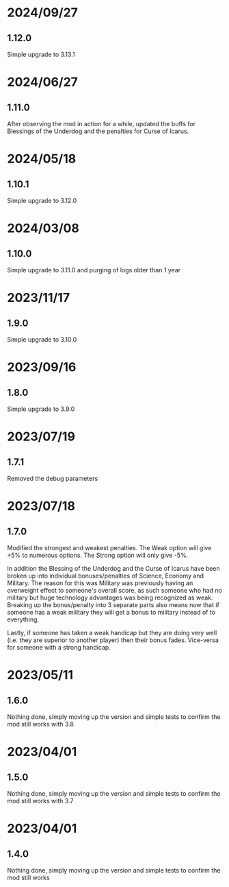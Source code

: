 # 2024/09/27

## 1.12.0

Simple upgrade to 3.13.1

# 2024/06/27

## 1.11.0

After observing the mod in action for a while, updated the buffs for Blessings of the Underdog and the penalties for Curse of Icarus.

# 2024/05/18

## 1.10.1

Simple upgrade to 3.12.0

# 2024/03/08

## 1.10.0

Simple upgrade to 3.11.0 and purging of logs older than 1 year

# 2023/11/17

## 1.9.0

Simple upgrade to 3.10.0

# 2023/09/16

## 1.8.0

Simple upgrade to 3.9.0

# 2023/07/19

## 1.7.1

Removed the debug parameters

# 2023/07/18

## 1.7.0

Modified the strongest and weakest penalties. The Weak option will give +5% to numerous options. The Strong option will only give -5%.

In addition the Blessing of the Underdog and the Curse of Icarus have been broken up into individual bonuses/penalties of Science, Economy and Military. The reason for this was Military was previously having an overweight effect to someone's overall score, as such someone who had no military but huge technology advantages was being recognized as weak. Breaking up the bonus/penalty into 3 separate parts also means now that if someone has a weak military they will get a bonus to military instead of to everything.

Lastly, if someone has taken a weak handicap but they are doing very well (i.e. they are superior to another player) then their bonus fades. Vice-versa for someone with a strong handicap.

# 2023/05/11

## 1.6.0

Nothing done, simply moving up the version and simple tests to confirm the mod still works with 3.8

# 2023/04/01

## 1.5.0

Nothing done, simply moving up the version and simple tests to confirm the mod still works with 3.7

# 2023/04/01

## 1.4.0

Nothing done, simply moving up the version and simple tests to confirm the mod still works